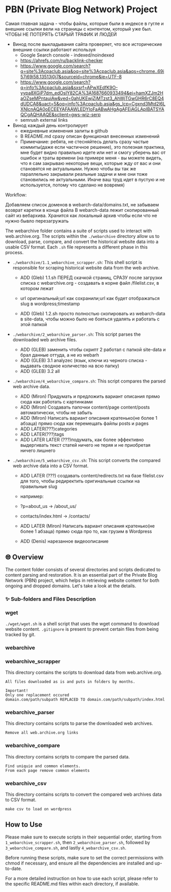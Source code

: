 # PBN (Private Blog Network) Project

Самая главная задача - чтобы файлы, которые были в индексе в гугле и внешние ссылки вели на страницы с контентом, который уже был. ЧТОБЫ НЕ ПОТЕРЯТЬ СТАРЫЙ ТРАФИК И ЛЮДЕЙ
- Винод после выкладывания сайта проверяет, что все исторические внешние ссылки работают используя
    - Google Search console - indexed/noindexed
    - https://ahrefs.com/ru/backlink-checker
    - https://www.google.com/search?q=site%3Acpaclub.asia&oq=site%3Acpaclub.asia&aqs=chrome..69i57j69i58.13513j0j7&sourceid=chrome&ie=UTF-8
    - https://www.google.com/search?q=info%3Acpaclub.asia&sxsrf=APwXEdfK9O-yypa8XGiP7dm_edOsIY82CA%3A1687660933494&ei=hamXZJm2HaOZseMPntauiAw&ved=0ahUKEwjZjMTzst3_AhWjTGwGHR6rC8EQ4dUDCA8&uact=5&oq=info%3Acpaclub.asia&gs_lcp=Cgxnd3Mtd2l6LXNlcnAQA0oECEEYAFAAWLEDYIoFaABwAHgAgAFEiAGLApIBATSYAQCgAQHAAQE&sclient=gws-wiz-serp
    - semrush external links
- Винод каждый день контролирует
    - ежедневные изменения залиты в github
    - В README.md сразу описан функционал внесенных изменений
    - Примечание: ребята, не стесняйтесь делать сразу частые коммиты(даже если частичное решение), это полезная практика, мне будет видно правильно идете или нет и смогу уберечь вас от ошибок и траты времени (на примере меня - вы можете видеть, что я сам закрываю некоторые вещи, которые жду от вас и они становятся не актуальными. Нужно чтобы вы так же параллельно закрывали реальные задачи и мне они тоже становились не актуальными. Иначе ваш труд идет в пустую и не используется, потому что сделано не вовремя)

Workflow:


Добавляем список доменов в webarch-data/domains.txt, не забываем возврат каретки в конце файла
В webarch-data лежит скопированный сайт из вебархива. Хранится как локальный архив чтобы если что не нужно бывло перезагружать

The webarchive folder contains a suite of scripts used to interact with web.archive.org. The scripts within the `./webarchive` directory allow us to download, parse, compare, and convert the historical website data into a usable CSV format. Each `.sh` file represents a different phase in this process.

- `./webarchive/1.1_webarchive_scrapper.sh`: This shell script is responsible for scraping historical website data from the web archive.
    - ADD (Gleb) 1.1.sh ПЕРЕД скачкой страниц, СРАЗУ после загрузки списка с webarchive.org - создавать в корне файл /filelist.csv, в котором лежат
    - url оригинальный;url как сохранили;url как будет отображаться slug в wordpress;timestamp



    - ADD (Gleb) 1.2.sh просто полностью скопировать из  webarch-data в site-data, чтобы можно было не бояться удалять и работать с этой папкой
- `./webarchive/2_webarchive_parser.sh`: This script parses the downloaded web archive files.
    - ADD (GLEB) заменить чтобы скрипт 2 работал с папкой site-data и брал данные оттуда, а не из webarh
    - ADD (GLEB) 3.1 analyzec (язык, ключи из черного списка - выдавать сводное количество на всю папку)
    - ADD (GLEB) 3.2 all
- `./webarchive/4_webarchive_compare.sh`: This script compares the parsed web archive data.
    - ADD (Miron) Придумать и предложить вариант описания прямо сюда как работать с картинками
    - ADD (Miron) Создавать папочки content/page content/posts автоматически, чтобы не забыть
    - ADD (Miron) Написать вариант описания кратенько(не более 1 абзаца) прямо сюда как перемещать файлы posts и pages
    - ADD LATER(???)categories
    - ADD LATER(???)tags
    - ADD LATER LATER (???)подумать, как более эффективно выдергивать текст статей ничего не теряя и не приобретая ничего лишнего

- `./webarchive/5_webarchive_csv.sh`: This script converts the compared web archive data into a CSV format.
    - ADD LATER (???) создавать content/redirects.txt на базе filelist.csv для того, чтобы редиректить оригинальные ссылки на правильные slug
    - например:
    - ?p=about_us -> /about_us/
    - contacts/index.html -> /contacts/

    - ADD LATER (Miron) Написать вариант описания кратенько(не более 1 абзаца) прямо сюда про то, как грузим в Wordpress
    - ADD (Denis) нарезанное видеоописание


## 🌐 Overview
The content folder consists of several directories and scripts dedicated to content parsing and restoration. It is an essential part of the Private Blog Network (PBN) project, which helps in retrieving website content for both ongoing and dropped domains. Let's take a look at the details.

### ✨  Sub-folders and Files Description

### wget
`./wget/wget.sh` is a shell script that uses the wget command to download website content. `.gitignore` is present to prevent certain files from being tracked by git.

### webarchive



### webarchive_scrapper

This directory contains the scripts to download data from web.archive.org. 

```
All files downloaded as is and puts in folders by months.

Important!
Only one replacement occured
domain.com/path/subpath REPLACED TO domain.com/path/subpath/index.html
```

### webarchive_parser

This directory contains scripts to parse the downloaded web archives. 
```
Remove all web.archive.org links
```


### webarchive_compare

This directory contains scripts to compare the parsed data. 

```
Find uniquie and common elements.
From each page remove common elements
```



### webarchive_csv

This directory contains scripts to convert the compared web archives data to CSV format.

```
make csv to load on wordpress
```


## How to Use

Please make sure to execute scripts in their sequential order, starting from `1_webarchive_scrapper.sh`, then `2_webarchive_parser.sh`, followed by `3_webarchive_compare.sh`, and lastly `4_webarchive_csv.sh`.

Before running these scripts, make sure to set the correct permissions with chmod if necessary, and ensure all the dependencies are installed and up-to-date. 

For a more detailed instruction on how to use each script, please refer to the specific README.md files within each directory, if available.

